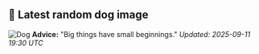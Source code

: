 ## 🐶 Latest random dog image
![Dog](https://images.dog.ceo/breeds/hound-english/n02089973_4359.jpg)
**Advice:** "Big things have small beginnings."
*Updated: 2025-09-11 19:30 UTC*

